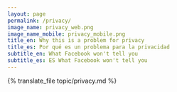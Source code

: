 ```yaml
---
layout: page
permalink: /privacy/
image_name: privacy_web.png
image_name_mobile: privacy_mobile.png
title_en: Why this is a problem for privacy
title_es: Por qué es un problema para la privacidad
subtitle_en: What Facebook won't tell you
subtitle_es: ES What Facebook won't tell you
---
```


{% translate_file topic/privacy.md %}